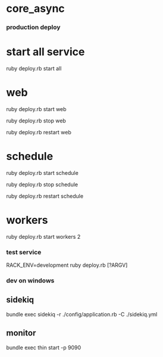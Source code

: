 core_async
=========

### production deploy  ###

# start all service #

ruby deploy.rb start all


# web #

ruby deploy.rb start web

ruby deploy.rb stop web

ruby deploy.rb restart web


# schedule #

ruby deploy.rb start schedule

ruby deploy.rb stop schedule

ruby deploy.rb restart schedule


# workers #

ruby deploy.rb start workers 2


### test service ###

RACK_ENV=development ruby deploy.rb [?ARGV]



### dev on windows ###

## sidekiq ###
bundle exec sidekiq -r ./config/application.rb -C ./sidekiq.yml

## monitor ##
bundle exec thin start -p 9090











